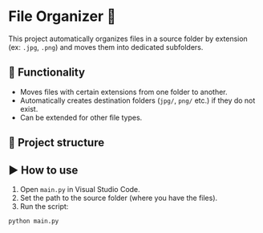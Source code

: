 # File Organizer 📁

This project automatically organizes files in a source folder by extension (ex: `.jpg`, `.png`) and moves them into dedicated subfolders.

## 🔧 Functionality

- Moves files with certain extensions from one folder to another.
- Automatically creates destination folders (`jpg/`, `png/` etc.) if they do not exist.
- Can be extended for other file types.

## 📂 Project structure

## ▶️ How to use

1. Open `main.py` in Visual Studio Code.
2. Set the path to the source folder (where you have the files).
3. Run the script:
```bash
python main.py
